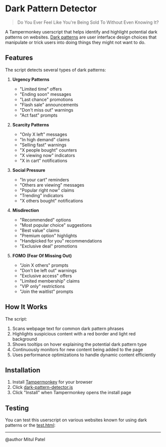 # Dark Pattern Detector

> Do You Ever Feel Like You're Being Sold To Without Even Knowing It? 

A Tampermonkey userscript that helps identify and highlight potential dark patterns on websites. [Dark patterns](https://en.wikipedia.org/wiki/Dark_pattern) are user interface design choices that manipulate or trick users into doing things they might not want to do.

## Features

The script detects several types of dark patterns:

1. **Urgency Patterns**
   - "Limited time" offers
   - "Ending soon" messages
   - "Last chance" promotions
   - "Flash sale" announcements
   - "Don't miss out" warnings
   - "Act fast" prompts

2. **Scarcity Patterns**
   - "Only X left" messages
   - "In high demand" claims
   - "Selling fast" warnings
   - "X people bought" counters
   - "X viewing now" indicators
   - "X in cart" notifications

3. **Social Pressure**
   - "In your cart" reminders
   - "Others are viewing" messages
   - "Popular right now" claims
   - "Trending" indicators
   - "X others bought" notifications

4. **Misdirection**
   - "Recommended" options
   - "Most popular choice" suggestions
   - "Best value" claims
   - "Premium option" highlights
   - "Handpicked for you" recommendations
   - "Exclusive deal" promotions

5. **FOMO (Fear Of Missing Out)**
   - "Join X others" prompts
   - "Don't be left out" warnings
   - "Exclusive access" offers
   - "Limited membership" claims
   - "VIP only" restrictions
   - "Join the waitlist" prompts

## How It Works

The script:
1. Scans webpage text for common dark pattern phrases
2. Highlights suspicious content with a red border and light red background
3. Shows tooltips on hover explaining the potential dark pattern type
4. Continuously monitors for new content being added to the page
5. Uses performance optimizations to handle dynamic content efficiently

## Installation

1. Install [Tampermonkey](https://www.tampermonkey.net/) for your browser
2. Click [dark-pattern-detector.js](dark-pattern-detector.js)
3. Click "Install" when Tampermonkey opens the install page

## Testing

You can test this userscript on various websites known for using dark patterns or the [test.html](test.html):


---
@author Mitul Patel